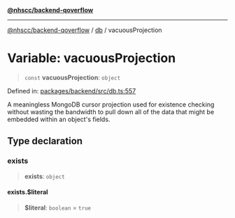[**@nhscc/backend-qoverflow**](../../README.md)

***

[@nhscc/backend-qoverflow](../../README.md) / [db](../README.md) / vacuousProjection

# Variable: vacuousProjection

> `const` **vacuousProjection**: `object`

Defined in: [packages/backend/src/db.ts:557](https://github.com/nhscc/qoverflow.api.hscc.bdpa.org/blob/e58635515aaccbecfff868b37cbae9a64bb762c2/packages/backend/src/db.ts#L557)

A meaningless MongoDB cursor projection used for existence checking without
wasting the bandwidth to pull down all of the data that might be embedded
within an object's fields.

## Type declaration

### exists

> **exists**: `object`

#### exists.$literal

> **$literal**: `boolean` = `true`
